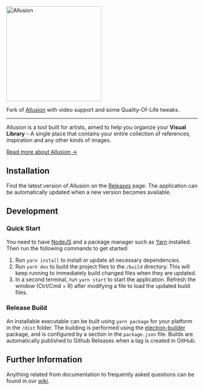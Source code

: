 <img alt="Allusion" src="./resources/images/helpcenter/logo-about-helpcenter-dark.jpg" width="250" />

Fork of [Allusion](https://github.com/allusion-app/Allusion/) with video support and some Quality-Of-Life tweaks.

---

Allusion is a tool built for artists, aimed to help you organize your **Visual Library** – A single place that contains your entire collection of references, inspiration and any other kinds of images.

[Read more about Allusion →](https://allusion-app.github.io/)

## Installation

Find the latest version of Allusion on the [Releases](https://github.com/allusion-app/Allusion/releases) page.
The application can be automatically updated when a new version becomes available.

## Development

### Quick Start

You need to have [NodeJS](https://nodejs.org/en/download/) and a package manager such as [Yarn](https://yarnpkg.com/lang/en/docs/install/) installed.
Then run the following commands to get started:

1. Run `yarn install` to install or update all necessary dependencies.
2. Run `yarn dev` to build the project files to the `/build` directory. This will keep running to immediately build changed files when they are updated.
3. In a second terminal, run `yarn start` to start the application. Refresh the window (Ctrl/Cmd + R) after modifying a file to load the updated build files.

### Release Build

An installable executable can be built using `yarn package` for your platform in the `/dist` folder. The building is performed using the [electron-builder](https://www.electron.build/) package, and is configured by a section in the `package.json` file.
Builds are automatically published to Github Releases when a tag is created in GitHub.

## Further Information

Anything related from documentation to frequently asked questions can be found in our [wiki](https://github.com/allusion-app/Allusion/wiki).
